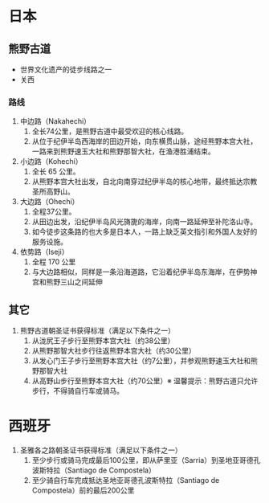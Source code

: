 # 日本
## 熊野古道
- 世界文化遗产的徒步线路之一
- 关西
### 路线
1. 中边路（Nakahechi） 
    1. 全长74公里，是熊野古道中最受欢迎的核心线路。
    2. 从位于纪伊半岛西海岸的田边开始，向东横贯山脉，途经熊野本宫大社，一路来到熊野速玉大社和熊野那智大社，在渔港胜浦结束。
2. 小边路（Kohechi） 
    1. 全长 65 公里。
    2. 从熊野本宫大社出发，自北向南穿过纪伊半岛的核心地带，最终抵达宗教圣所高野山。
3. 大边路（Ohechi） 
    1. 全程37公里。
    2. 从田边出发，沿纪伊半岛风光旖旎的海岸，向南一路延伸至补陀洛山寺。
    3. 如今徒步这条路的也大多是日本人，一路上缺乏英文指引和外国人友好的服务设施。
4. 依势路（Iseji）
    1. 全程 170 公里
    2. 与大边路相似，同样是一条沿海道路，它沿着纪伊半岛东海岸，在伊势神宫和熊野三山之间延伸

## 其它
1. 熊野古道朝圣证书获得标准（满足以下条件之一）
    1. 从泷尻王子步行至熊野本宫大社（约38公里）
    2. 从熊野那智大社步行往返熊野本宫大社（约30公里）
    3. 从发心门王子步行至熊野本宫大社（约7公里），并参观熊野速玉大社和熊野那智大社
    4. 从高野山步行至熊野本宫大社（约70公里）※ 温馨提示：熊野古道只允许步行，不得骑自行车或骑马。


# 西班牙
1. 圣雅各之路朝圣证书获得标准（满足以下条件之一）
    1. 至少步行或骑马完成最后100公里，即从萨里亚（Sarria）到圣地亚哥德孔波斯特拉（Santiago de Compostela）
    2. 至少骑自行车完成抵达圣地亚哥德孔波斯特拉（Santiago de Compostela）前的最后200公里